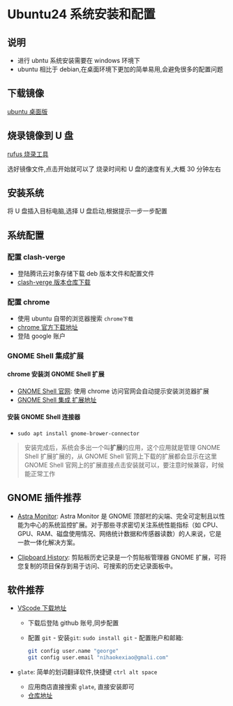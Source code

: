 # Ubuntu24 系统安装和配置

## 说明

- 进行 ubntu 系统安装需要在 windows 环境下
- ubuntu 相比于 debian,在桌面环境下更加的简单易用,会避免很多的配置问题

## 下载镜像

[ubuntu 桌面版](https://ubuntu.com/download/desktop)

## 烧录镜像到 U 盘

[rufus 烧录工具](https://rufus.ie/zh/#download)

选好镜像文件,点击开始就可以了
烧录时间和 U 盘的速度有关,大概 30 分钟左右

## 安装系统

将 U 盘插入目标电脑,选择 U 盘启动,根据提示一步一步配置

## 系统配置

### 配置 clash-verge

- 登陆腾讯云对象存储下载 deb 版本文件和配置文件
- [clash-verge 版本仓库下载](https://github.com/clash-verge-rev/clash-verge-rev/releases)

### 配置 chrome

- 使用 ubuntu 自带的浏览器搜索 `chrome下载`
- [chrome 官方下载地址](https://www.google.com/chrome/dr/download)
- 登陆 google 账户

### GNOME Shell 集成扩展

#### chrome 安装浏 GNOME Shell 扩展

- [GNOME Shell 官网](https://extensions.gnome.org/): 使用 chrome 访问官网会自动提示安装浏览器扩展
- [GNOME Shell 集成 扩展地址](https://chromewebstore.google.com/detail/gnome-shell-integration/gphhapmejobijbbhgpjhcjognlahblep?pli=1)

#### 安装 GNOME Shell 连接器

- `sudo apt install gnome-brower-connector `

> 安装完成后，系统会多出一个叫**扩展**的应用，这个应用就是管理 GNOME Shell 扩展扩展的，从 GNOME Shell 官网上下载的扩展都会显示在这里
> GNOME Shell 官网上的扩展直接点击安装就可以，要注意时候兼容，时候能正常工作

## GNOME 插件推荐

- [Astra Monitor](https://extensions.gnome.org/extension/6682/astra-monitor/): Astra Monitor 是 GNOME 顶部栏的尖端、完全可定制且以性能为中心的系统监控扩展。对于那些寻求密切关注系统性能指标（如 CPU、GPU、RAM、磁盘使用情况、网络统计数据和传感器读数）的人来说，它是一款一体化解决方案。

- [Clipboard History](https://extensions.gnome.org/extension/4839/clipboard-history/): 剪贴板历史记录是一个剪贴板管理器 GNOME 扩展，可将您复制的项目保存到易于访问、可搜索的历史记录面板中。

## 软件推荐

- [VScode 下载地址](https://code.visualstudio.com/docs/setup/linux)

  - 下载后登陆 github 账号,同步配置
  - 配置 `git` - 安装`git`: `sudo install git` - 配置账户和邮箱:

    ```bash
    git config user.name "george"
    git config user.email "nihaokexiao@gmali.com"
    ```

- `glate`: 简单的划词翻译软件,快捷键 `ctrl alt space`
  - 应用商店直接搜索 `glate`, 直接安装即可
  - [仓库地址](https://github.com/keshavbhatt/glate)
